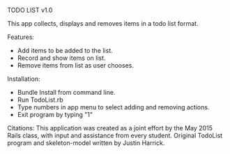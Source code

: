 TODO LIST v1.0

This app collects, displays and removes items in a todo list format.

Features:
- Add items to be added to the list.
- Record and show items on list.
- Remove items from list as user chooses.

Installation:
- Bundle Install from command line.
- Run TodoList.rb
- Type numbers in app menu to select adding and removing actions.
- Exit program by typing "1"

Citations:
This application was created as a joint effort by the May 2015 Rails class, with input and assistance from every student. Original TodoList program and skeleton-model written by Justin Harrick.
